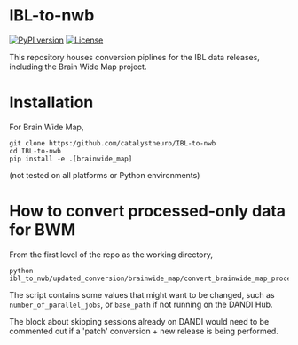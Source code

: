 # IBL-to-nwb
[![PyPI version](https://badge.fury.io/py/ibl-to-nwb.svg)](https://badge.fury.io/py/ibl-to-nwb)
[![License](https://img.shields.io/badge/License-BSD%203--Clause-blue.svg)](https://opensource.org/licenses/BSD-3-Clause)

This repository houses conversion piplines for the IBL data releases, including the Brain Wide Map project.



# Installation

For Brain Wide Map,

```
git clone https:/github.com/catalystneuro/IBL-to-nwb
cd IBL-to-nwb
pip install -e .[brainwide_map]
```

(not tested on all platforms or Python environments)



# How to convert processed-only data for BWM

From the first level of the repo as the working directory,

```
python ibl_to_nwb/updated_conversion/brainwide_map/convert_brainwide_map_processed_only_parallel.py
```

The script contains some values that might want to be changed, such as `number_of_parallel_jobs`, or `base_path` if not running on the DANDI Hub.

The block about skipping sessions already on DANDI would need to be commented out if a 'patch' conversion + new release is being performed.
